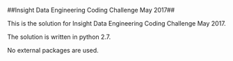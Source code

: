 ##Insight Data Engineering Coding Challenge May 2017##

This is the solution for Insight Data Engineering Coding Challenge May 2017.

The solution is written in python 2.7.

No external packages are used.

